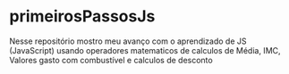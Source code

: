# primeirosPassosJs
Nesse repositório mostro meu avanço com o aprendizado de JS (JavaScript) usando operadores matematicos de calculos de Média, IMC, Valores gasto com combustível e calculos de desconto
